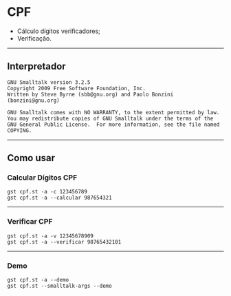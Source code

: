 # CPF

- Cálculo dígitos verificadores;
- Verificação.

---

## Interpretador

```console
GNU Smalltalk version 3.2.5
Copyright 2009 Free Software Foundation, Inc.
Written by Steve Byrne (sbb@gnu.org) and Paolo Bonzini (bonzini@gnu.org)

GNU Smalltalk comes with NO WARRANTY, to the extent permitted by law.
You may redistribute copies of GNU Smalltalk under the terms of the
GNU General Public License.  For more information, see the file named
COPYING.
```

---

## Como usar

### Calcular Dígitos CPF

```console
gst cpf.st -a -c 123456789
gst cpf.st -a --calcular 987654321
```

---

### Verificar CPF

```console
gst cpf.st -a -v 12345678909
gst cpf.st -a --verificar 98765432101
```

---

### Demo

```console
gst cpf.st -a --demo
gst cpf.st --smalltalk-args --demo
```